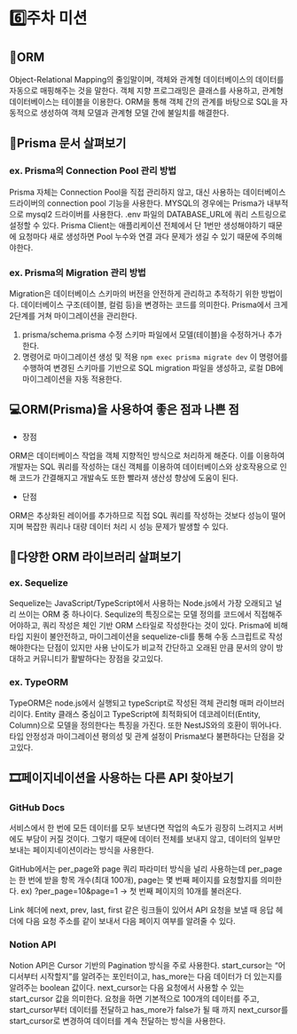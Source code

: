 # 6️⃣주차 미션

## 🐳ORM
Object-Relational Mapping의 줄임말이며, 객체와 관계형 데이터베이스의 데이터를 자동으로 매핑해주는 것을 말한다.
객체 지향 프로그래밍은 클래스를 사용하고, 관계형 데이터베이스는 테이블을 이용한다.
ORM을 통해 객체 간의 관계를 바탕으로 SQL을 자동적으로 생성하여 객체 모델과 관계형 모델 간에 불일치를 해결한다.

## 🍔Prisma 문서 살펴보기
### ex. Prisma의 Connection Pool 관리 방법
Prisma 자체는 Connection Pool을 직접 관리하지 않고, 대신 사용하는 데이터베이스 드라이버의 connection pool 기능을 사용한다.
MYSQL의 경우에는 Prisma가 내부적으로 mysql2 드라이버를 사용한다.
.env 파일의 DATABASE_URL에 쿼리 스트링으로 설정할 수 있다.
Prisma Client는 애플리케이션 전체에서 단 1번만 생성해야하기 때문에 요청마다 새로 생성하면 Pool 누수와 연결 과다 문제가 생길 수 있기 때문에 주의해야한다.

### ex. Prisma의 Migration 관리 방법
Migration은 데이터베이스 스키마의 버전을 안전하게 관리하고 추적하기 위한 방법이다. 데이터베이스 구조(테이블, 컬럼 등)을 변경하는 코드를 의미한다.
Prisma에서 크게 2단계를 거쳐 마이그레이션을 관리한다.
1. prisma/schema.prisma 수정
스키마 파일에서 모델(테이블)을 수정하거나 추가한다.
2. 명령어로 마이그레이션 생성 및 적용
`npm exec prisma migrate dev`
이 명령어를 수행하여 변경된 스키마를 기반으로 SQL migration 파일을 생성하고, 로컬 DB에 마이그레이션을 자동 적용한다.

## 💻ORM(Prisma)을 사용하여 좋은 점과 나쁜 점
- 장점

ORM은 데이터베이스 작업을 객체 지향적인 방식으로 처리하게 해준다. 이를 이용하여 개발자는 SQL 쿼리를 작성하는 대신 객체를 이용하여 데이터베이스와 상호작용으로 인해 코드가 간결해지고 개발속도 또한 빨라져 생산성 향상에 도움이 된다.

- 단점

ORM은 추상화된 레이어를 추가하므로 직접 SQL 쿼리를 작성하는 것보다 성능이 떨어지며 복잡한 쿼리나 대량 데이터 처리 시 성능 문제가 발생할 수 있다.

## 🐜다양한 ORM 라이브러리 살펴보기
### ex. Sequelize
Sequelize는 JavaScript/TypeScript에서 사용하는 Node.js에서 가장 오래되고 널리 쓰이는 ORM 중 하나이다. Sequlize의 특징으로는 모델 정의를 코드에서 직접해주어야하고, 쿼리 작성은 체인 기반 ORM 스타일로 작성한다는 것이 있다. Prisma에 비해 타입 지원이 불안전하고, 마이그레이션을 sequelize-cli를 통해 수동 스크립트로 작성해야한다는 단점이 있지만 사용 난이도가 비교적 간단하고 오래된 만큼 문서의 양이 방대하고 커뮤니티가 활발하다는 장점을 갖고있다.
### ex. TypeORM

TypeORM은 node.js에서 실행되고 typeScript로 작성된 객체 관리형 매퍼 라이브러리이다. Entity 클래스 중심이고 TypeScript에 최적화되어 데코레이터(Entity, Column)으로 모델을 정의한다는 특징을 가진다. 또한 NestJS와의 호환이 뛰어나다. 타입 안정성과 마이그레이션 평의성 및 관계 설정이 Prisma보다 불편하다는 단점을 갖고있다.
## 🎞️페이지네이션을 사용하는 다른 API 찾아보기
### GitHub Docs
서비스에서 한 번에 모든 데이터를 모두 보낸다면 작업의 속도가 굉장히 느려지고 서버에도 부담이 커질 것이다. 그렇기 때문에 데이터 전체를 보내지 않고, 데이터의 일부만 보내는 페이지네이션이라는 방식을 사용한다.

GitHub에서는 per_page와 page 쿼리 파라미터 방식을 널리 사용하는데 per_page는 한 번에 받을 항목 개수(최대 100개),  page는 몇 번째 페이지를 요청할지를 의미한다. ex) ?per_page=10&page=1 → 첫 번째 페이지의 10개를 불러온다.

Link 헤더에 next, prev, last, first 같은 링크들이 있어서 API 요청을 보낼 때 응답 헤더에 다음 요청 주소를 같이 보내서 다음 페이지 여부를 알려줄 수 있다.

### Notion API
Notion API은 Cursor 기반의 Pagination 방식을 주로 사용한다. start_cursor는 “어디서부터 시작할지”를 알려주는 포인터이고, has_more는 다음 데이터가 더 있는지를 알려주는 boolean 값이다. next_cursor는 다음 요청에서 사용할 수 있는 start_cursor 값을 의미한다. 요청을 하면 기본적으로 100개의 데이터를 주고, start_cursor부터 데이터를 전달하고 has_more가 false가 될 때 까지 next_cursor를 start_cursor로 변경하여 데이터를 계속 전달하는 방식을 사용한다.
